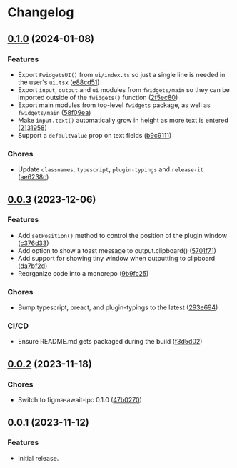 # Changelog

## [0.1.0](https://github.com/fwextensions/fwidgets/compare/create-fwidgets@0.0.3...0.1.0) (2024-01-08)


### Features

- Export `FwidgetsUI()` from `ui/index.ts` so just a single line is needed in the user's `ui.tsx` ([e88cd51](https://github.com/fwextensions/fwidgets/commit/e88cd519bef4d128dc0716d0c7199f2f020f5d87))
- Export `input`, `output` and `ui` modules from `fwidgets/main` so they can be imported outside of the `fwidgets()` function ([2f5ec80](https://github.com/fwextensions/fwidgets/commit/2f5ec8063ac7689b6704df074fd2dc185145ee0f))
- Export main modules from top-level `fwidgets` package, as well as `fwidgets/main` ([58f09ea](https://github.com/fwextensions/fwidgets/commit/58f09eab0ccfafe6b3710af4cd4ec78ce2d7e575))
- Make `input.text()` automatically grow in height as more text is entered ([2131958](https://github.com/fwextensions/fwidgets/commit/2131958c90128f8a911015aaa8a0a47db071a0ef))
- Support a `defaultValue` prop on text fields ([b9c9111](https://github.com/fwextensions/fwidgets/commit/b9c911188c33b076a2d73dc17d72ed3bf1d7ca5f))


### Chores

- Update `classnames`, `typescript`, `plugin-typings` and `release-it` ([ae6238c](https://github.com/fwextensions/fwidgets/commit/ae6238c5aee38ffc663b0e758841c614d54a88c0))

## [0.0.3](https://github.com/fwextensions/fwidgets/compare/0.0.2...0.0.3) (2023-12-06)


### Features

- Add `setPosition()` method to control the position of the plugin window ([c376d33](https://github.com/fwextensions/fwidgets/commit/c376d336a6eabcbe4932603771e4c6641db39fe5))
- Add option to show a toast message to output.clipboard() ([5701f71](https://github.com/fwextensions/fwidgets/commit/5701f7149c39ac2063a190defe240a3f19192e9c))
- Add support for showing tiny window when outputting to clipboard ([da7bf2d](https://github.com/fwextensions/fwidgets/commit/da7bf2d518bc1b315798cc82211794318eb8b433))
- Reorganize code into a monorepo ([9b9fc25](https://github.com/fwextensions/fwidgets/commit/9b9fc2536ace3d6807329b2bb0fa5953dc3dce77))


### Chores

- Bump typescript, preact, and plugin-typings to the latest ([293e694](https://github.com/fwextensions/fwidgets/commit/293e6942fc7b4a75784c1cf159176c0cdcba497b))


### CI/CD

- Ensure README.md gets packaged during the build ([f3d5d02](https://github.com/fwextensions/fwidgets/commit/f3d5d02b394c7449798c347c77faf127e7d0ec77))



## [0.0.2](https://github.com/fwextensions/fwidgets/compare/0.0.1...0.0.2) (2023-11-18)


### Chores

- Switch to figma-await-ipc 0.1.0 ([47b0270](https://github.com/fwextensions/fwidgets/commit/47b027094e2cdb7bc5f86610fe0fe05dc606f4b9))



## 0.0.1 (2023-11-12)

### Features

- Initial release.
